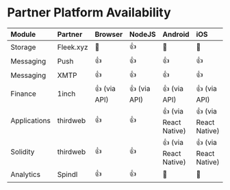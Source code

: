 # Partner Platform Availability

| Module       | Partner   | Browser      | NodeJS       | Android               | iOS                   | Unity | Example                                                                                                |
| :----------- | :-------- | :----------- | :----------- | :-------------------- | :-------------------- | :---- | :----------------------------------------------------------------------------------------------------- |
| Storage      | Fleek.xyz | 🚫           | 👍           | 🚫                    | 🚫                    | 🚫    |                                                                                                        |
| Messaging    | Push      | 👍           | 👍           | 👍                    | 👍                    | 🚫    | [../examples/push/](../examples/push/)                                                                 |
| Messaging    | XMTP      | 👍           | 👍           | 👍                    | 👍                    | 🚫    |                                                                                                        |
| Finance      | 1inch     | 👍 (via API) | 👍 (via API) | 👍 (via API)          | 👍 (via API)          | 🚫    |                                                                                                        |
| Applications | thirdweb  | 👍           | 👍           | 👍 (via React Native) | 👍 (via React Native) | 👍    | [../examples/thirdweb/applications-usage-examples/](../examples/thirdweb/applications-usage-examples/) |
| Solidity     | thirdweb  | 👍           | 👍           | 👍 (via React Native) | 👍 (via React Native) | 👍    | [../examples/thirdweb/solidity-sdk-usage-examples/](../examples/thirdweb/solidity-sdk-usage-examples/) |
| Analytics     | Spindl  | 👍           | 👍           |🚫 | 🚫 | 🚫    | [../examples/Spindl/](../examples/Spindl/) |
